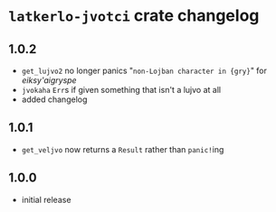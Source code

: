 # `latkerlo-jvotci` crate changelog

## 1.0.2
- `get_lujvo2` no longer panics "`non-Lojban character in {gry}`" for *eiksy'aigryspe*
- `jvokaha` `Err`s if given something that isn't a lujvo at all
- added changelog

## 1.0.1
- `get_veljvo` now returns a `Result` rather than `panic!`ing

## 1.0.0
- initial release